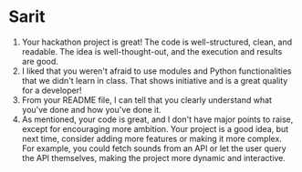 # Sarit
1. Your hackathon project is great! The code is well-structured, clean, and readable. The idea is well-thought-out, and the execution and results are good.
2. I liked that you weren't afraid to use modules and Python functionalities that we didn't learn in class. That shows initiative and is a great quality for a developer!
3. From your README file, I can tell that you clearly understand what you've done and how you've done it.
4. As mentioned, your code is great, and I don't have major points to raise, except for encouraging more ambition. Your project is a good idea, but next time, consider adding more features or making it more complex. For example, you could fetch sounds from an API or let the user query the API themselves, making the project more dynamic and interactive.
